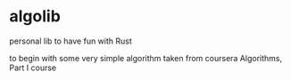 # algolib
personal lib to have fun with Rust

to begin with some very simple algorithm taken from coursera Algorithms, Part I course
